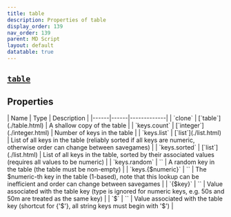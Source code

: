 ```yaml
---
title: table
description: Properties of table
display_order: 139
nav_order: 139
parent: MD Script
layout: default
datatable: true
---
```


##  [`table`](./table.html) 


## Properties

<div class="datatable-begin"></div>
| Name | Type | Description |
|------|------|-------------|
| `clone` | [`table`](./table.html) | A shallow copy of the table |
| `keys.count` | [`integer`](./integer.html) | Number of keys in the table |
| `keys.list` | [`list`](./list.html) | List of all keys in the table (reliably sorted if all keys are numeric, otherwise order can change between savegames) |
| `keys.sorted` | [`list`](./list.html) | List of all keys in the table, sorted by their associated values (requires all values to be numeric) |
| `keys.random` | `` | A random key in the table (the table must be non-empty) |
| `keys.{$numeric}` | `` | The $numeric-th key in the table (1-based), note that this lookup can be inefficient and order can change between savegames |
| `{$key}` | `` | Value associated with the table key (type is ignored for numeric keys, e.g. 50s and 50m are treated as the same key) |
| `$<keyname>` | `` | Value associated with the table key (shortcut for {'$<keyname>'}, all string keys must begin with '$') |
<div class="datatable-end"></div>




